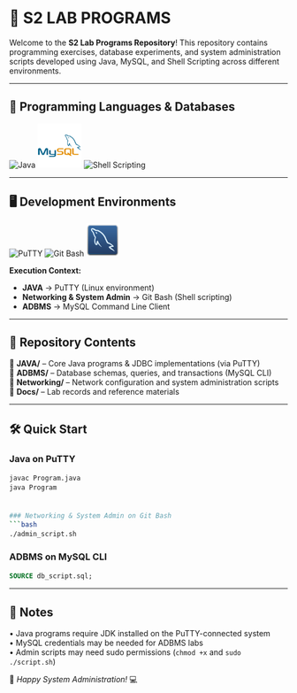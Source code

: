 # 🎯 S2 LAB PROGRAMS

Welcome to the **S2 Lab Programs Repository**! This repository contains programming exercises, database experiments, and system administration scripts developed using Java, MySQL, and Shell Scripting across different environments.

---

## 🚀 Programming Languages & Databases

<p align="left">
  <img src="https://static-00.iconduck.com/assets.00/applications-java-icon-1024x1014-rsql1w5w.png" width="60" height="60" alt="Java">
  <img src="readme/mysql-original-wordmark.svg" width="80" height="80" alt="MySQL">
  <img src="https://arkit.co.in/wp-content/uploads/2015/09/Shell-Scripting-Tech-Tutorials.png" width="80" height="80" alt="Shell Scripting">
</p>

---

## 🖥️ Development Environments

<p align="left">
  <img src="https://upload.wikimedia.org/wikipedia/commons/thumb/3/30/PuTTY_Icon_upstream.svg/640px-PuTTY_Icon_upstream.svg.png" width="60" height="60" alt="PuTTY" title="Java Programs">
  <img src="https://icon-library.com/images/git-icon/git-icon-28.jpg" width="60" height="60" alt="Git Bash" title="System Administration">
  <img src="readme/mysqlworkbench.svg" width="60" height="60" alt="MySQL CLI" title="ADBMS">
</p>

**Execution Context:**
- **JAVA** → PuTTY (Linux environment)  
- **Networking & System Admin** → Git Bash (Shell scripting)  
- **ADBMS** → MySQL Command Line Client

---

## 📂 Repository Contents

🔹 **JAVA/** – Core Java programs & JDBC implementations (via PuTTY)  
🔹 **ADBMS/** – Database schemas, queries, and transactions (MySQL CLI)  
🔹 **Networking/** – Network configuration and system administration scripts  
🔹 **Docs/** – Lab records and reference materials  

---

## 🛠️ Quick Start

### Java on PuTTY
```bash
javac Program.java
java Program


### Networking & System Admin on Git Bash
```bash
./admin_script.sh
```

### ADBMS on MySQL CLI
```sql
SOURCE db_script.sql;
```

---

## 📌 Notes

• Java programs require JDK installed on the PuTTY-connected system  
• MySQL credentials may be needed for ADBMS labs  
• Admin scripts may need sudo permissions (`chmod +x` and `sudo ./script.sh`)  

🚀 *Happy System Administration!* 💻

